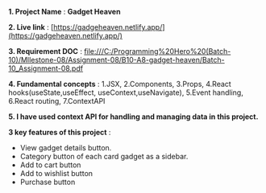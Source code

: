 **1. Project Name** : **Gadget Heaven**

**2. Live link** : [https://gadgeheaven.netlify.app/](https://gadgeheaven.netlify.app/)

**3. Requirement DOC** : [file:///C:/Programming%20Hero%20(Batch-10)/MIlestone-08/Assignment-08/B10-A8-gadget-heaven/Batch-10_Assignment-08.pdf](<file:///C:/Programming%20Hero%20(Batch-10)/MIlestone-08/Assignment-08/B10-A8-gadget-heaven/Batch-10_Assignment-08.pdf>)

**4. Fundamental concepts** : 1.JSX,
2.Components,
3.Props,
4.React hooks(useState,useEffect, useContext,useNavigate),
5.Event handling,
6.React routing,
7.ContextAPI

**5. I have used context API for handling and managing data in this project.**

**3 key features of this project** :

- View gadget details button.
- Category button of each card gadget as a sidebar.
- Add to cart button
- Add to wishlist button
- Purchase button
